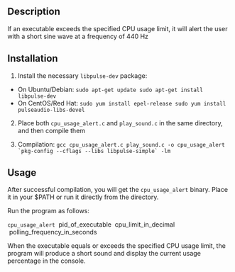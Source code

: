 ## Description
If an executable exceeds the specified CPU usage limit, it will alert the user with a short sine wave at a frequency of 440 Hz

## Installation
1. Install the necessary `libpulse-dev` package:
* On Ubuntu/Debian:
      ```sudo apt-get update
        sudo apt-get install libpulse-dev```
* On CentOS/Red Hat:
      ```sudo yum install epel-release
      sudo yum install pulseaudio-libs-devel```

2. Place both `cpu_usage_alert.c` and `play_sound.c` in the same directory, and then compile them

3. Compilation:
    ``gcc cpu_usage_alert.c play_sound.c -o cpu_usage_alert `pkg-config --cflags --libs libpulse-simple` -lm``

## Usage
After successful compilation, you will get the `cpu_usage_alert` binary.
Place it in your $PATH or run it directly from the directory.

Run the program as follows:

`cpu_usage_alert` &nbsp;pid_of_executable &nbsp;cpu_limit_in_decimal &nbsp;polling_frequency_in_seconds

When the executable equals or exceeds the specified CPU usage limit, the program will produce a short sound and display the current usage percentage in the console.
